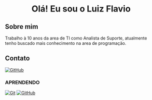<h1 align="center">Olá! Eu sou o Luiz Flavio </h1>

## Sobre mim

Trabalho à 10 anos da area de TI como Analista de Suporte, atualmente tenho buscado mais conhecimento na area de programação.

## Contato

[![GitHub](https://img.shields.io/badge/GitHub-000?style=for-the-badge&logo=github&logoColor=30A3DC)]()



 ### APRENDENDO
 
[![Git](https://img.shields.io/badge/Git-000?style=for-the-badge&logo=git&logoColor=E94D5F)]()
[![GitHub](https://img.shields.io/badge/GitHub-000?style=for-the-badge&logo=github&logoColor=30A3DC)]()
